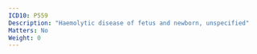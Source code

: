 ```yaml
---
ICD10: P559
Description: "Haemolytic disease of fetus and newborn, unspecified"
Matters: No
Weight: 0
---
```


